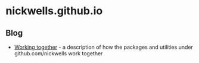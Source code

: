# nickwells.github.io
## Blog
- [Working together](WorkingTogether.md) - a description of how the packages and utilities under github.com/nickwells work together
